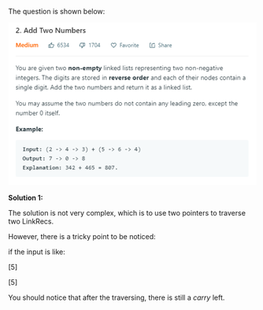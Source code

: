 The question is shown below:

![image](https://github.com/MingCheng991129/Solutions-to-Leetcode-Problems/blob/master/2.%20Add%20Two%20Numbers_medium/question.png)

**Solution 1:**

The solution is not very complex, which is to use two pointers to traverse two LinkRecs. 

However, there is a tricky point to be noticed:

if the input is like: 

[5]

[5]

You should notice that after the traversing, there is still a *carry* left.



